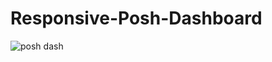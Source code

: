 # Responsive-Posh-Dashboard
![posh dash](https://user-images.githubusercontent.com/75193561/185560622-54569d44-0d63-4c7f-abac-b67d4888f6de.PNG)
